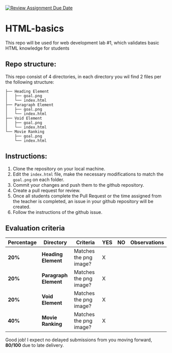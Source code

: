 [![Review Assignment Due Date](https://classroom.github.com/assets/deadline-readme-button-22041afd0340ce965d47ae6ef1cefeee28c7c493a6346c4f15d667ab976d596c.svg)](https://classroom.github.com/a/Hx4eNJ8q)
# HTML-basics
This repo will be used for web development lab #1, which validates basic HTML knowledge for students

## Repo structure:

This repo consist of 4 directories, in each directory you wil find 2 files per the following structure:<br />
```
├── Heading Element
│   ├── goal.png
│   └── index.html
├── Paragraph Element
│   ├── goal.png
│   └── index.html
├── Void Element
│   ├── goal.png
│   └── index.html
└── Movie Ranking
    ├── goal.png
    └── index.html
```
## Instructions:
1. Clone the repository on your local machine.
2. Edit the <code>index.html</code> file,  make the necessary modifications to match the <code>goal.png</code> on each folder.
3. Commit your changes and push them to the github repository.
4. Create a pull request for review.
5. Once all students complete the Pull Request or the time assigned from the teacher is completed, an issue in your github repository will be created.
6. Follow the instructions of the github issue.

## Evaluation criteria

|  **Percentage**       |**Directory**       | **Criteria**                                   | **YES**       | **NO**        | **Observations** | 
|------------------------------------------|------------------------------------------|-----------------------------------------------|-------------------------------|--------------------------|--------------------------|
|  **20%**  |**Heading Element**  | Matches the png image?   |   X |          |       | 
| **20%**  |**Paragraph Element** | Matches the png image?               |     X   |   |    | 
| **20%**  |**Void Element**      | Matches the png image?       |    X    | |  | 
| **40%**  |**Movie Ranking** | Matches the png image?         |   X |    | | 


Good job! I expect no delayed submissions from you moving forward, **80/100** due to late delivery.


